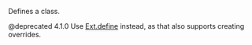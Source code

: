 Defines a class.

@deprecated 4.1.0 Use
<a href="#!/api/Ext-method-define" rel="Ext-method-define" class="docClass" id="ext-gen1325">Ext.define</a>
instead, as that also supports creating overrides.
